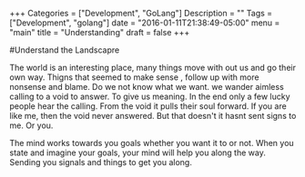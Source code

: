 +++
Categories = ["Development", "GoLang"]
Description = ""
Tags = ["Development", "golang"]
date = "2016-01-11T21:38:49-05:00"
menu = "main"
title = "Understanding"
draft = false
+++

#Understand the Landscapre

The world is an interesting place, many things move with out us and go their own way. Thigns that seemed to make sense , follow up with more nonsense and blame. Do we not know what we want. we wander aimless calling to a void to answer. To give us meaning. In the end only a few lucky people hear the calling. From the void it pulls their soul forward. If you are like me, then the void never answered. But that doesn't it hasnt sent signs to me. Or you.

The mind works towards you goals whether you want it to or not. When you state and imagine your goals, your mind will help you along the way. Sending you signals and things to get you along. 
